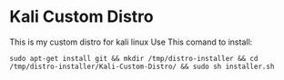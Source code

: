 # Kali Custom Distro
 This is my custom distro for kali linux
 Use This comand to install:
```
sudo apt-get install git && mkdir /tmp/distro-installer && cd /tmp/distro-installer/Kali-Custom-Distro/ && sudo sh installer.sh
```